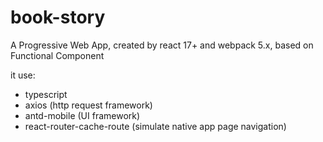 # book-story

A Progressive Web App, created by react 17+ and webpack 5.x, based on Functional Component

it use:

- typescript
- axios (http request framework)
- antd-mobile (UI framework)
- react-router-cache-route (simulate native app page navigation)
